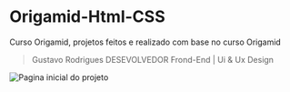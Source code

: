 # Origamid-Html-CSS

Curso Origamid, projetos feitos e realizado com base no curso Origamid

> Gustavo Rodrigues
> DESEVOLVEDOR Frond-End | Ui & Ux Design

![Pagina inicial do projeto]("./img/imgReadME/home-png.png")
